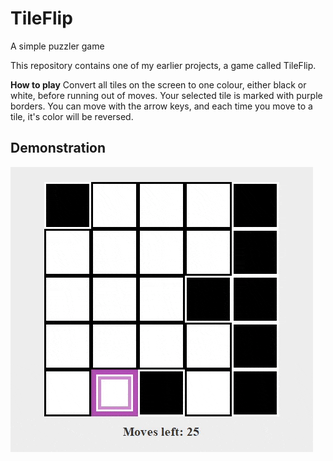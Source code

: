 # TileFlip
A simple puzzler game

This repository contains one of my earlier projects, a game called TileFlip.

<b>How to play</b>
  Convert all tiles on the screen to one colour, either black or white, before running out of moves. Your selected tile is marked with purple borders. You can move with the arrow keys, and each time you move to a tile, it's color will be reversed.

## Demonstration

![TileFlip demo](tileflip-demo.gif?raw=true "demo-gif")
